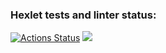 ### Hexlet tests and linter status:
[![Actions Status](https://github.com/k3pz34rand/frontend-project-lvl1/workflows/hexlet-check/badge.svg)](https://github.com/k3pz34rand/frontend-project-lvl1/actions)
<a href="https://codeclimate.com/github/k3pz34rand/frontend-project-lvl1/maintainability"><img src="https://api.codeclimate.com/v1/badges/9d8e7c4e6f321828ad71/maintainability" /></a>
